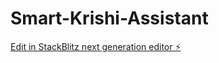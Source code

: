 # Smart-Krishi-Assistant

[Edit in StackBlitz next generation editor ⚡️](https://stackblitz.com/~/github.com/TheBeast017/Smart-Krishi-Assistant)